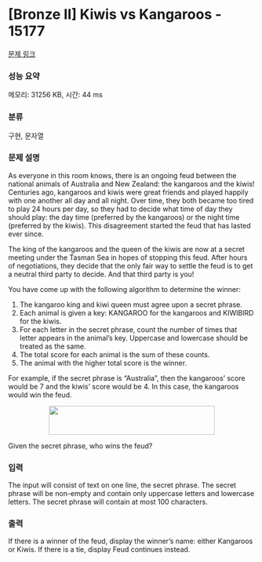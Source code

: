 # [Bronze II] Kiwis vs Kangaroos - 15177 

[문제 링크](https://www.acmicpc.net/problem/15177) 

### 성능 요약

메모리: 31256 KB, 시간: 44 ms

### 분류

구현, 문자열

### 문제 설명

<p>As everyone in this room knows, there is an ongoing feud between the national animals of Australia and New Zealand: the kangaroos and the kiwis! Centuries ago, kangaroos and kiwis were great friends and played happily with one another all day and all night. Over time, they both became too tired to play 24 hours per day, so they had to decide what time of day they should play: the day time (preferred by the kangaroos) or the night time (preferred by the kiwis). This disagreement started the feud that has lasted ever since.</p>

<p>The king of the kangaroos and the queen of the kiwis are now at a secret meeting under the Tasman Sea in hopes of stopping this feud. After hours of negotiations, they decide that the only fair way to settle the feud is to get a neutral third party to decide. And that third party is you!</p>

<p>You have come up with the following algorithm to determine the winner:</p>

<ol>
	<li>The kangaroo king and kiwi queen must agree upon a secret phrase.</li>
	<li>Each animal is given a key: KANGAROO for the kangaroos and KIWIBIRD for the kiwis.</li>
	<li>For each letter in the secret phrase, count the number of times that letter appears in the animal’s key. Uppercase and lowercase should be treated as the same.</li>
	<li>The total score for each animal is the sum of these counts.</li>
	<li>The animal with the higher total score is the winner.</li>
</ol>

<p>For example, if the secret phrase is “Australia”, then the kangaroos’ score would be 7 and the kiwis’ score would be 4. In this case, the kangaroos would win the feud.</p>

<p style="text-align:center"><img alt="" src="https://onlinejudgeimages.s3-ap-northeast-1.amazonaws.com/problem/15177/1.png" style="height:59px; width:338px"></p>

<p>Given the secret phrase, who wins the feud?</p>

### 입력 

 <p>The input will consist of text on one line, the secret phrase. The secret phrase will be non-empty and contain only uppercase letters and lowercase letters. The secret phrase will contain at most 100 characters.</p>

### 출력 

 <p>If there is a winner of the feud, display the winner’s name: either Kangaroos or Kiwis. If there is a tie, display Feud continues instead.</p>

